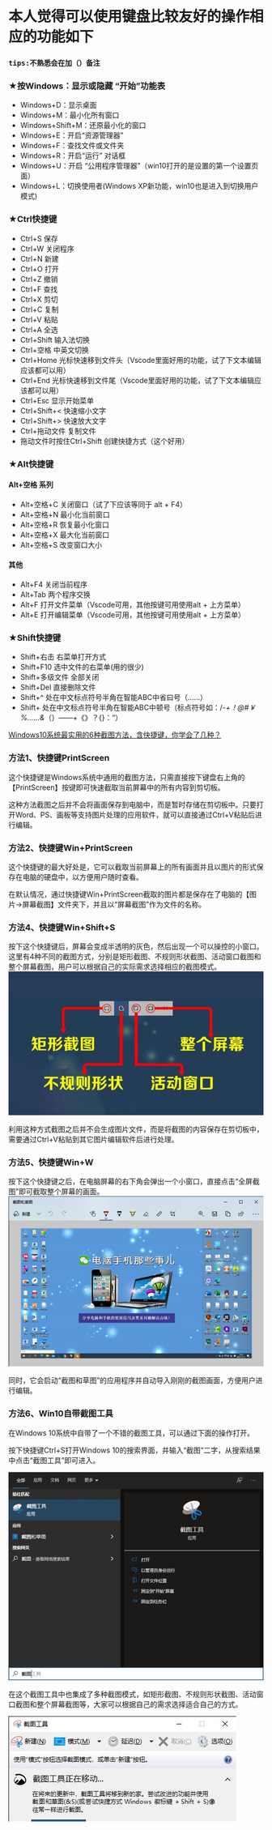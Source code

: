 # 本人觉得可以使用键盘比较友好的操作相应的功能如下

### `tips:不熟悉会在加（）备注`


### ★按Windows：显示或隐藏 “开始”功能表
*   Windows+D：显示桌面
*   Windows+M：最小化所有窗口
*   Windows+Shift+M：还原最小化的窗口
*   Windows+E：开启“资源管理器”
*   Windows+F：查找文件或文件夹
*   Windows+R：开启“运行” 对话框
*   Windows+U：开启 “公用程序管理器”（win10打开的是设置的第一个设置页面）
*   Windows+L：切换使用者(Windows XP新功能，win10也是进入到切换用户模式)

###  ★Ctrl快捷键
*   Ctrl+S 保存
*   Ctrl+W 关闭程序
*   Ctrl+N 新建
*   Ctrl+O 打开
*   Ctrl+Z 撤销
*   Ctrl+F 查找
*   Ctrl+X 剪切
*   Ctrl+C 复制
*   Ctrl+V 粘贴
*   Ctrl+A 全选
*   Ctrl+Shift 输入法切换
*   Ctrl+空格 中英文切换
*   Ctrl+Home 光标快速移到文件头（Vscode里面好用的功能，试了下文本编辑应该都可以用）
*   Ctrl+End 光标快速移到文件尾（Vscode里面好用的功能，试了下文本编辑应该都可以用）
*   Ctrl+Esc 显示开始菜单
*   Ctrl+Shift+< 快速缩小文字
*   Ctrl+Shift+> 快速放大文字
*   Ctrl+拖动文件 复制文件
*   拖动文件时按住Ctrl+Shift 创建快捷方式（这个好用）


### ★Alt快捷键
####  Alt+空格 系列
*   Alt+空格+C 关闭窗口（试了下应该等同于 alt + F4）
*   Alt+空格+N 最小化当前窗口
*   Alt+空格+R 恢复最小化窗口
*   Alt+空格+X 最大化当前窗口
*   Alt+空格+S 改变窗口大小
#### 其他
*   Alt+F4 关闭当前程序
*   Alt+Tab 两个程序交换
*   Alt+F 打开文件菜单（Vscode可用，其他按键可用使用alt + 上方菜单）
*   Alt+E 打开编辑菜单（Vscode可用，其他按键可用使用alt + 上方菜单）

### ★Shift快捷键
*   Shift+右击 右菜单打开方式
*   Shift+F10 选中文件的右菜单(用的很少)
*   Shift+多级文件 全部关闭
*   Shift+Del 直接删除文件
*   Shift+^ 处在中文标点符号半角在智能ABC中省曰号（……）
*   Shift+ 处在中文标点符号半角在智能ABC中顿号（标点符号如：/*-+！@#￥%……&*（）——+《》？{}：“）

[Windows10系统最实用的6种截图方法，含快捷键，你学会了几种？](https://baijiahao.baidu.com/s?id=1716843655749720890&wfr=spider&for=pc)
### 方法1、快捷键PrintScreen
这个快捷键是Windows系统中通用的截图方法，只需直接按下键盘右上角的【PrintScreen】按键即可快速截取当前屏幕中的所有内容到剪切板。

这种方法截图之后并不会将画面保存到电脑中，而是暂时存储在剪切板中。只要打开Word、PS、画板等支持图片处理的应用软件，就可以直接通过Ctrl+V粘贴后进行编辑。

### 方法2、快捷键Win+PrintScreen
这个快捷键的最大好处是，它可以截取当前屏幕上的所有画面并且以图片的形式保存在电脑的硬盘中，以方便用户随时查看。

在默认情况，通过快捷键Win+PrintScreen截取的图片都是保存在了电脑的【图片->屏幕截图】文件夹下，并且以“屏幕截图”作为文件的名称。

### 方法4、快捷键Win+Shift+S
按下这个快捷键后，屏幕会变成半透明的灰色，然后出现一个可以操控的小窗口。这里有4种不同的截图方式，分别是矩形截图、不规则形状截图、活动窗口截图和整个屏幕截图，用户可以根据自己的实际需求选择相应的截图模式。
![win+shift+S](images/win+shift+S.jpeg)

利用这种方式截图之后并不会生成图片文件，而是将截图的内容保存在剪切板中，需要通过Ctrl+V粘贴到其它图片编辑软件后进行处理。

### 方法5、快捷键Win+W
按下这个快捷键之后，在电脑屏幕的右下角会弹出一个小窗口，直接点击“全屏截图”即可截取整个屏幕的画面。
![win+shift+S](images/win+w.png)

同时，它会启动“截图和草图”的应用程序并自动导入刚刚的截图画面，方便用户进行编辑。



### 方法6、Win10自带截图工具
在Windows 10系统中自带了一个不错的截图工具，可以通过下面的操作打开。

按下快捷键Ctrl+S打开Windows 10的搜索界面，并输入“截图”二字，从搜索结果中点击“截图工具”即可进入。

![搜索截图工具](images/搜索截图工具.png)

在这个截图工具中也集成了多种截图模式，如矩形截图、不规则形状截图、活动窗口截图和整个屏幕截图等，大家可以根据自己的需求选择适合自己的方式。  

![界面](images/界面.jpeg)